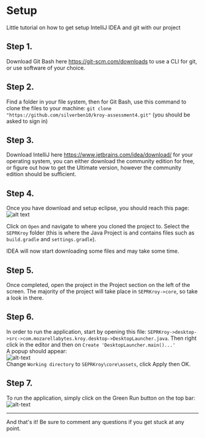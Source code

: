 # Setup

Little tutorial on how to get setup IntelliJ IDEA and git with our project

## Step 1.
Download Git Bash here https://git-scm.com/downloads to use a CLI for git, 
or use software of your choice.

## Step 2.
Find a folder in your file system, then for Git Bash, use this command to clone the files to your machine:
`git clone "https://github.com/silverben10/kroy-assessment4.git"` (you should be asked to sign in)

## Step 3.
Download IntelliJ here https://www.jetbrains.com/idea/download/ for your operating system, 
you can either download the community edition for free, or figure out how to get the Ultimate version,
however the community edition should be sufficient.

## Step 4.
Once you have download and setup eclipse, you should reach this page:  
![alt text](https://i.imgur.com/SCIFYuC.png "IntelliJ")  

Click on `Open` and navigate to where you cloned the project to. Select the `SEPRKroy`
folder (this is where the Java Project is and contains files such as `build.gradle` and 
`settings.gradle`).  
  
IDEA will now start downloading some files and may take some time.

## Step 5.
Once completed, open the project in the Project section on the left of the
screen. The majority of the project will take place in `SEPRKroy->core`, so take a look
in there.

## Step 6.
In order to run the application, start by opening this file:
`SEPRKroy->desktop->src->com.mozarellabytes.kroy.desktop->DesktopLauncher.java`.
Then right click in the editor and then on `Create 'DesktopLauncher.main()...'`  
A popup should appear:  
![alt-text](https://i.imgur.com/KiziFdr.png "Popup")  
Change `Working directory` to `SEPRKroy\core\assets`, click Apply then OK.

## Step 7.
To run the application, simply click on the Green Run button on the top bar:  
![alt-text](https://i.imgur.com/L8XJJmT.png "Run")

---

And that's it! Be sure to comment any questions if you get stuck at any point.
